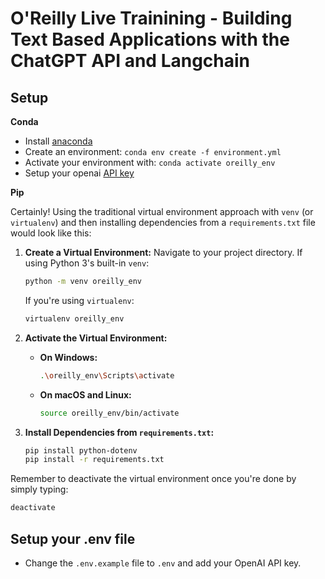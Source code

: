 # O'Reilly Live Trainining - Building Text Based Applications with the ChatGPT API and Langchain

## Setup

**Conda**

- Install [anaconda](https://www.anaconda.com/download)
- Create an environment: `conda env create -f environment.yml`
- Activate your environment with: `conda activate oreilly_env`
- Setup your openai [API key](https://platform.openai.com/)

**Pip**


Certainly! Using the traditional virtual environment approach with `venv` (or `virtualenv`) and then installing dependencies from a `requirements.txt` file would look like this:

1. **Create a Virtual Environment:**
    Navigate to your project directory. If using Python 3's built-in `venv`:
    ```bash
    python -m venv oreilly_env
    ```
    If you're using `virtualenv`:
    ```bash
    virtualenv oreilly_env
    ```

2. **Activate the Virtual Environment:**
    - **On Windows:**
      ```bash
      .\oreilly_env\Scripts\activate
      ```
    - **On macOS and Linux:**
      ```bash
      source oreilly_env/bin/activate
      ```

3. **Install Dependencies from `requirements.txt`:**
    ```bash
    pip install python-dotenv
    pip install -r requirements.txt
    ```

Remember to deactivate the virtual environment once you're done by simply typing:
```bash
deactivate
```

## Setup your .env file

- Change the `.env.example` file to `.env` and add your OpenAI API key. 

